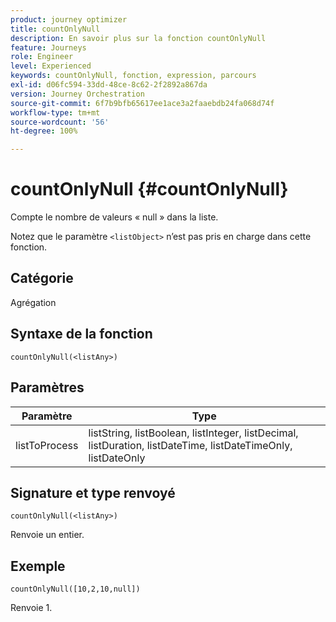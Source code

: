 ```yaml
---
product: journey optimizer
title: countOnlyNull
description: En savoir plus sur la fonction countOnlyNull
feature: Journeys
role: Engineer
level: Experienced
keywords: countOnlyNull, fonction, expression, parcours
exl-id: d06fc594-33dd-48ce-8c62-2f2892a867da
version: Journey Orchestration
source-git-commit: 6f7b9bfb65617ee1ace3a2faaebdb24fa068d74f
workflow-type: tm+mt
source-wordcount: '56'
ht-degree: 100%

---
```


# countOnlyNull {#countOnlyNull}

Compte le nombre de valeurs « null » dans la liste.

Notez que le paramètre `<listObject>` n’est pas pris en charge dans cette fonction.

## Catégorie

Agrégation

## Syntaxe de la fonction

`countOnlyNull(<listAny>)`

## Paramètres

| Paramètre | Type |
|-----------|------------------|
| listToProcess | listString, listBoolean, listInteger, listDecimal, listDuration, listDateTime, listDateTimeOnly, listDateOnly |

## Signature et type renvoyé

`countOnlyNull(<listAny>)`

Renvoie un entier.

## Exemple

`countOnlyNull([10,2,10,null])`

Renvoie 1.
